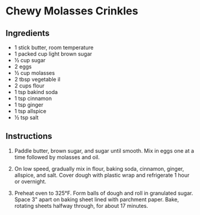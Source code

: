 # Chewy Molasses Crinkles

## Ingredients

 - 1 stick butter, room temperature
 - 1 packed cup light brown sugar
 - ½ cup sugar
 - 2 eggs
 - ½ cup molasses
 - 2 tbsp vegetable il
 - 2 cups flour
 - 1 tsp bakind soda
 - 1 tsp cinnamon
 - 1 tsp ginger
 - 1 tsp allspice
 - ½ tsp salt

## Instructions

 1. Paddle butter, brown sugar, and sugar until smooth. Mix in eggs one at a
    time followed by molasses and oil.

 2. On low speed, gradually mix in flour, baking soda, cinnamon, ginger,
    allspice, and salt. Cover dough with plastic wrap and refrigerate 1 hour or
    overnight.

 3. Preheat oven to 325°F. Form balls of dough and roll in granulated sugar.
    Space 3" apart on baking sheet lined with parchment paper. Bake, rotating
    sheets halfway through, for about 17 minutes.

